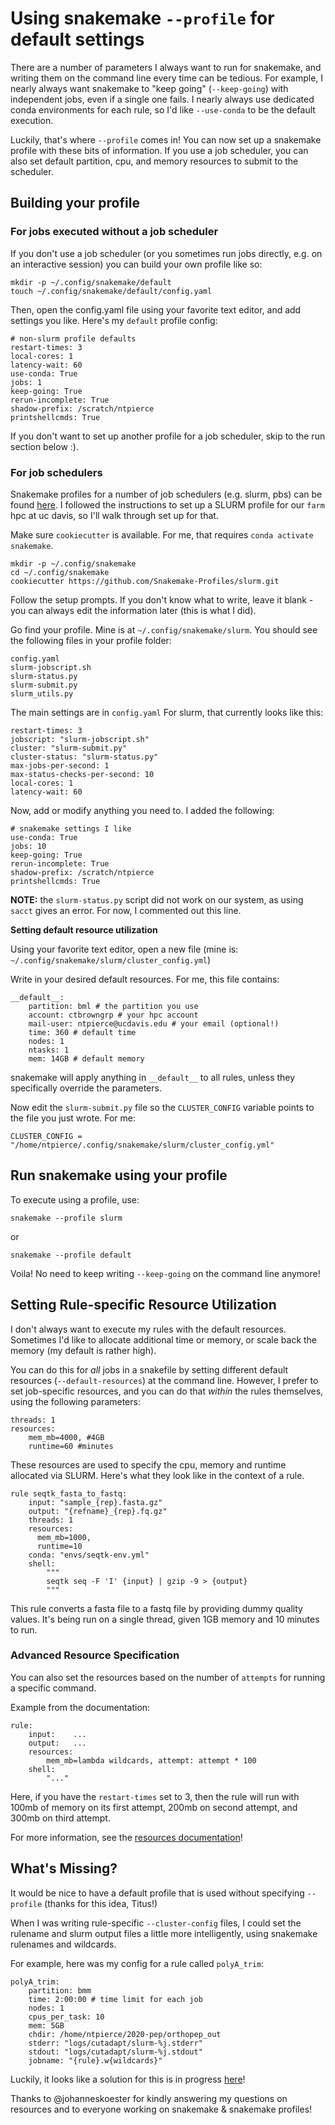 # Using snakemake `--profile` for default settings

There are a number of parameters I always want to run for snakemake, and writing them on the command line every time can be tedious. For example, I nearly always want snakemake to "keep going" (`--keep-going`) with independent jobs, even if a single one fails. I nearly always use dedicated conda environments for each rule, so I'd like `--use-conda` to be the default execution.

Luckily, that's where `--profile` comes in! You can now set up a snakemake profile with these bits of information. If you use a job scheduler, you can also set default partition, cpu, and memory resources to submit to the scheduler. 

## Building your profile

### **For jobs executed without a job scheduler**

If you don't use a job scheduler (or you sometimes run jobs directly, e.g. on an interactive session) you can build your own profile like so:

```
mkdir -p ~/.config/snakemake/default
touch ~/.config/snakemake/default/config.yaml
```

Then, open the config.yaml file using your favorite text editor, and add settings you like. Here's my `default` profile config:
```
# non-slurm profile defaults
restart-times: 3
local-cores: 1
latency-wait: 60
use-conda: True
jobs: 1
keep-going: True
rerun-incomplete: True
shadow-prefix: /scratch/ntpierce
printshellcmds: True
```

If you don't want to set up another profile for a job scheduler, skip to the run section below :).

### **For job schedulers**

Snakemake profiles for a number of job schedulers (e.g. slurm, pbs) can be found [here](https://github.com/Snakemake-Profiles). I followed the instructions to set up a SLURM profile for our `farm` hpc at uc davis, so I'll walk through set up for that.

Make sure `cookiecutter` is available. For me, that requires `conda activate snakemake`.
```
mkdir -p ~/.config/snakemake
cd ~/.config/snakemake
cookiecutter https://github.com/Snakemake-Profiles/slurm.git
```

Follow the setup prompts. If you don't know what to write, leave it blank - you can always edit the information later (this is what I did).

Go find your profile. Mine is at `~/.config/snakemake/slurm`. You should see the following files in your profile folder:
```
config.yaml
slurm-jobscript.sh
slurm-status.py
slurm-submit.py
slurm_utils.py
```

The main settings are in `config.yaml` For slurm, that currently looks like this:

```
restart-times: 3
jobscript: "slurm-jobscript.sh"
cluster: "slurm-submit.py"
cluster-status: "slurm-status.py"
max-jobs-per-second: 1
max-status-checks-per-second: 10
local-cores: 1
latency-wait: 60
```

Now, add or modify anything you need to. I added the following:

```
# snakemake settings I like
use-conda: True
jobs: 10
keep-going: True
rerun-incomplete: True
shadow-prefix: /scratch/ntpierce
printshellcmds: True
```

**NOTE:** the `slurm-status.py` script did not work on our system, as using `sacct` gives an error. For now, I commented out this line. 


**Setting default resource utilization**

Using your favorite text editor, open a new file (mine is: `~/.config/snakemake/slurm/cluster_config.yml`)

Write in your desired default resources. For me, this file contains:
```
__default__:
    partition: bml # the partition you use
    account: ctbrowngrp # your hpc account
    mail-user: ntpierce@ucdavis.edu # your email (optional!)
    time: 360 # default time
    nodes: 1
    ntasks: 1
    mem: 14GB # default memory
```

snakemake will apply anything in `__default__` to all rules, unless they specifically override the parameters. 

Now edit the `slurm-submit.py` file so the `CLUSTER_CONFIG` variable points to the file you just wrote. For me:

```
CLUSTER_CONFIG = "/home/ntpierce/.config/snakemake/slurm/cluster_config.yml"
```

## Run snakemake using your profile

To execute using a profile, use:

```
snakemake --profile slurm
```
or

```
snakemake --profile default
```

Voila! No need to keep writing `--keep-going` on the command line anymore!

## Setting Rule-specific Resource Utilization

I don't always want to execute my rules with the default resources. Sometimes I'd like to allocate additional time or memory, or scale back the memory (my default is rather high).

You can do this for _all_ jobs in a snakefile by setting different default resources (`--default-resources`) at the command line. However, I prefer to set job-specific resources, and you can do that _within_ the rules themselves, using the following parameters:

```
threads: 1
resources:
    mem_mb=4000, #4GB
    runtime=60 #minutes
```

These resources are used to specify the cpu, memory and runtime allocated via SLURM. Here's what they look like in the context of a rule.

```
rule seqtk_fasta_to_fastq:
    input: "sample_{rep}.fasta.gz"
    output: "{refname}_{rep}.fq.gz"
    threads: 1
    resources:
      mem_mb=1000,
      runtime=10
    conda: "envs/seqtk-env.yml"
    shell:
        """
        seqtk seq -F 'I' {input} | gzip -9 > {output}
        """
```
This rule converts a fasta file to a fastq file by providing dummy quality values. It's being run on a single thread, given 1GB memory and 10 minutes to run.

### Advanced Resource Specification

You can also set the resources based on the number of `attempts` for running a specific command. 

Example from the documentation:
```
rule:
    input:    ...
    output:   ...
    resources:
        mem_mb=lambda wildcards, attempt: attempt * 100
    shell:
        "..."
```
Here, if you have the `restart-times` set to 3, then the rule will run with 100mb of memory on its first attempt, 200mb on second attempt, and 300mb on third attempt.

For more information, see the [resources documentation](https://snakemake.readthedocs.io/en/stable/snakefiles/rules.html#resources)!

## What's Missing?

It would be nice to have a default profile that is used without specifying `--profile` (thanks for this idea, Titus!)

When I was writing rule-specific `--cluster-config` files, I could set the rulename and slurm output files a little more intelligently, using snakemake rulenames and wildcards. 

For example, here was my config for a rule called `polyA_trim`:
```
polyA_trim:
    partition: bmm
    time: 2:00:00 # time limit for each job
    nodes: 1
    cpus_per_task: 10
    mem: 5GB
    chdir: /home/ntpierce/2020-pep/orthopep_out
    stderr: "logs/cutadapt/slurm-%j.stderr"
    stdout: "logs/cutadapt/slurm-%j.stdout"
    jobname: "{rule}.w{wildcards}"
```

Luckily, it looks like a solution for this is in progress [here](https://github.com/Snakemake-Profiles/slurm/issues/40)!


Thanks to @johanneskoester for kindly answering my questions on resources and to everyone working on snakemake & snakemake profiles!
